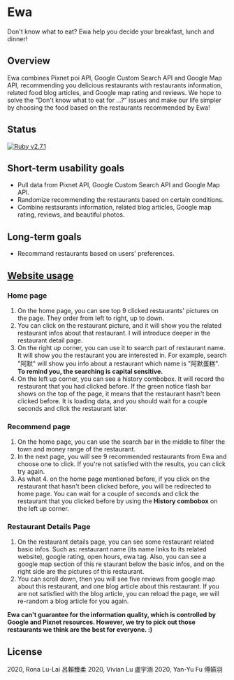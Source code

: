 # Ewa

Don't know what to eat? Ewa help you decide your breakfast, lunch and dinner!

## Overview

Ewa combines Pixnet poi API, Google Custom Search API and Google Map API, recommending you delicious restaurants with restaurants information, related food blog articles, and Google map rating and reviews. We hope to solve the "Don't know what to eat for ...?" issues and make our life simpler by choosing the food based on the restaurants recommended by Ewa!

## Status
[![Ruby v2.7.1](https://img.shields.io/badge/Ruby-2.7.1-green)](https://www.ruby-lang.org/en/news/2020/03/31/ruby-2-7-1-released/)

## Short-term usability goals

- Pull data from Pixnet API, Google Custom Search API and Google Map API.
- Randomize recommending the restaurants based on certain conditions.
- Combine restaurants information, related blog articles, Google map rating, reviews, and beautiful photos.

## Long-term goals

- Recommand restaurants based on users' preferences.


## [Website usage](http://soa2020-ewa.heroku.app.com)
### Home page
1. On the home page, you can see top 9 clicked restaurants' pictures on the page. They order from left to right, up to down.
2. You can click on the restaurant picture, and it will show you the related restaurant infos about that restaurant. I will introduce deeper in the restaurant detail page.
3. On the right up corner, you can use it to search part of restaurant name. It will show you the restaurant you are interested in. For example, search "阿默" will show you info about a restaurant which name is "阿默蛋糕". **To remind you, the searching is capital sensitive.**
4. On the left up corner, you can see a history combobox. It will record the restaurant that you had clicked before. If the green notice flash bar shows on the top of the page, it means that the restaurant hasn't been clicked before. It is loading data, and you should wait for a couple seconds and click the restaurant later.

### Recommend page
1. On the home page, you can use the search bar in the middle to filter the town and money range of the restaurant.
2. In the next page, you will see 9 recommended restaurants from Ewa and choose one to click. If you're not satisfied with the results, you can click try again.
3. As what 4. on the home page mentioned before, if you click on the restaurant that hasn't been clicked before, you will be redirected to home page. You can wait for a couple of seconds and click the restaurant that you clicked before by using the **History combobox** on the left up corner.

### Restaurant Details Page
1. On the restaurant details page, you can see some restaurant related basic infos. Such as: restaurant name (its name links to its related website), google rating, open hours, ewa tag. Also, you can see a google map section of this re
staurant below the basic infos, and on the right side are the pictures of this restaurant.
2. You can scroll down, then you will see five reviews from google map about this restaurant, and one blog article about this restaurant. If you are not satisfied with the blog article, you can reload the page, we will re-random a blog article for you again.

**Ewa can't guarantee for the information quality, which is controlled by Google and Pixnet resources. However, we try to pick out those restaurants we think are the best for everyone. :)**

## License
2020, Rona Lu-Lai 呂賴臻柔
2020, Vivian Lu 盧宇涵
2020, Yan-Yu Fu 傅嬿羽
